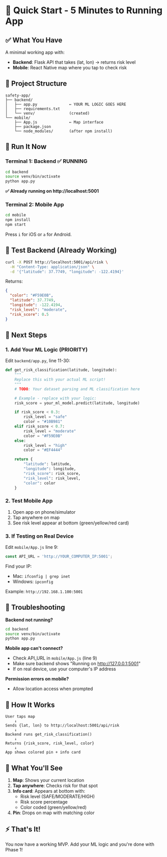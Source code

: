 # 🚀 Quick Start - 5 Minutes to Running App

## ✅ What You Have

A minimal working app with:
- **Backend**: Flask API that takes (lat, lon) → returns risk level
- **Mobile**: React Native map where you tap to check risk

## 📁 Project Structure

```
safety-app/
├── backend/
│   ├── app.py              ← YOUR ML LOGIC GOES HERE
│   ├── requirements.txt
│   └── venv/               (created)
└── mobile/
    ├── App.js              ← Map interface
    ├── package.json
    └── node_modules/       (after npm install)
```

## 🏃 Run It Now

### Terminal 1: Backend ✅ RUNNING

```bash
cd backend
source venv/bin/activate
python app.py
```

**✅ Already running on http://localhost:5001**

### Terminal 2: Mobile App

```bash
cd mobile
npm install
npm start
```

Press `i` for iOS or `a` for Android.

## 🧪 Test Backend (Already Working)

```bash
curl -X POST http://localhost:5001/api/risk \
  -H "Content-Type: application/json" \
  -d '{"latitude": 37.7749, "longitude": -122.4194}'
```

Returns:
```json
{
  "color": "#F59E0B",
  "latitude": 37.7749,
  "longitude": -122.4194,
  "risk_level": "moderate",
  "risk_score": 0.5
}
```

## 🎯 Next Steps

### 1. Add Your ML Logic (PRIORITY)

Edit `backend/app.py`, line 11-30:

```python
def get_risk_classification(latitude, longitude):
    """
    Replace this with your actual ML script!
    """
    # TODO: Your dataset parsing and ML classification here

    # Example - replace with your logic:
    risk_score = your_ml_model.predict(latitude, longitude)

    if risk_score < 0.3:
        risk_level = "safe"
        color = "#10B981"
    elif risk_score < 0.7:
        risk_level = "moderate"
        color = "#F59E0B"
    else:
        risk_level = "high"
        color = "#EF4444"

    return {
        "latitude": latitude,
        "longitude": longitude,
        "risk_score": risk_score,
        "risk_level": risk_level,
        "color": color
    }
```

### 2. Test Mobile App

1. Open app on phone/simulator
2. Tap anywhere on map
3. See risk level appear at bottom (green/yellow/red card)

### 3. If Testing on Real Device

Edit `mobile/App.js` line 9:

```javascript
const API_URL = 'http://YOUR_COMPUTER_IP:5001';
```

Find your IP:
- Mac: `ifconfig | grep inet`
- Windows: `ipconfig`

Example: `http://192.168.1.100:5001`

## 🔧 Troubleshooting

**Backend not running?**
```bash
cd backend
source venv/bin/activate
python app.py
```

**Mobile app can't connect?**
- Check API_URL in `mobile/App.js` (line 9)
- Make sure backend shows "Running on http://127.0.0.1:5001"
- If on real device, use your computer's IP address

**Permission errors on mobile?**
- Allow location access when prompted

## 📱 How It Works

```
User taps map
    ↓
Sends {lat, lon} to http://localhost:5001/api/risk
    ↓
Backend runs get_risk_classification()
    ↓
Returns {risk_score, risk_level, color}
    ↓
App shows colored pin + info card
```

## 🎨 What You'll See

1. **Map**: Shows your current location
2. **Tap anywhere**: Checks risk for that spot
3. **Info card**: Appears at bottom with:
   - Risk level (SAFE/MODERATE/HIGH)
   - Risk score percentage
   - Color coded (green/yellow/red)
4. **Pin**: Drops on map with matching color

## ⚡ That's It!

You now have a working MVP. Add your ML logic and you're done with Phase 1!
